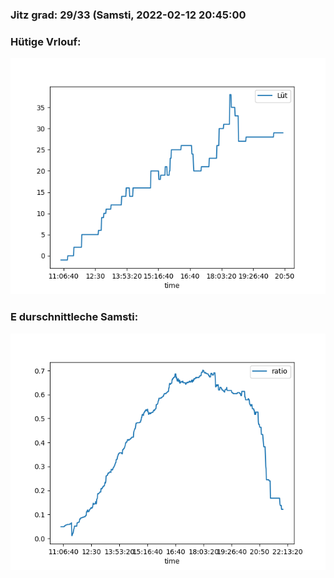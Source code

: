 ### Jitz grad: 29/33 (Samsti, 2022-02-12 20:45:00

### Hütige Vrlouf:
![Graph](Today.png)

### E durschnittleche Samsti:
![Graph](Samsti.png)